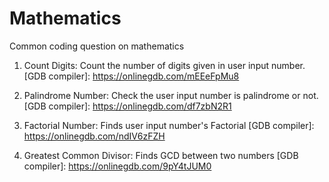 # Mathematics
Common coding question on mathematics

1. Count Digits: Count the number of digits given in user input  number.
[GDB compiler]: https://onlinegdb.com/mEEeFpMu8

2. Palindrome Number: Check the user input number is palindrome or not.
[GDB compiler]: https://onlinegdb.com/df7zbN2R1

3. Factorial Number: Finds user input number's Factorial
[GDB compiler]: https://onlinegdb.com/ndIV6zFZH

4. Greatest Common Divisor: Finds GCD between two numbers
[GDB compiler]: https://onlinegdb.com/9pY4tJUM0
